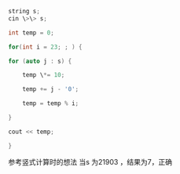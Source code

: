 
```c++
string s;
cin \>\> s;

int temp = 0;

for(int i = 23; ; ) {

for (auto j : s) {

    temp \*= 10;

    temp += j - '0';

    temp = temp % i;

}

cout << temp;

}
```

参考竖式计算时的想法
当s 为21903 ，结果为7，正确
